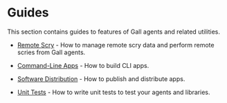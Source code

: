 # Guides

This section contains guides to features of Gall agents and related utilities.

- [Remote Scry](remote-scry.md) - How to manage remote scry data and perform remote scries from Gall agents.

- [Command-Line Apps](cli-tutorial.md) - How to build CLI apps.

- [Software Distribution](software-distribution.md) - How to publish and distribute apps.

- [Unit Tests](unit-tests.md) - How to write unit tests to test your agents and libraries.
